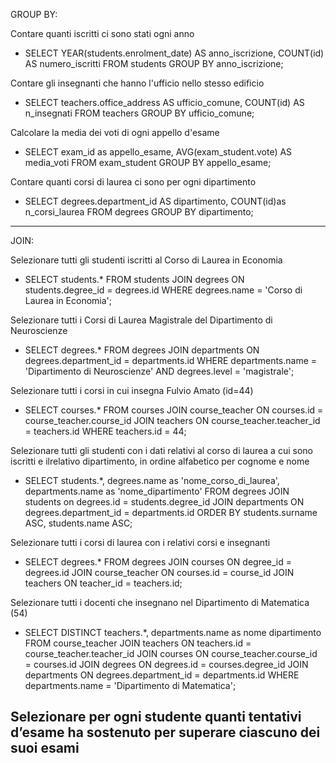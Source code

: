 GROUP BY:

Contare quanti iscritti ci sono stati ogni anno
- SELECT YEAR(students.enrolment_date) AS anno_iscrizione, COUNT(id) AS numero_iscritti
FROM students
GROUP BY anno_iscrizione;

Contare gli insegnanti che hanno l'ufficio nello stesso edificio
- SELECT teachers.office_address AS ufficio_comune, COUNT(id) AS n_insegnati FROM teachers
GROUP BY ufficio_comune;

Calcolare la media dei voti di ogni appello d'esame
- SELECT exam_id as appello_esame, AVG(exam_student.vote) AS media_voti FROM exam_student GROUP BY appello_esame;


Contare quanti corsi di laurea ci sono per ogni dipartimento
- SELECT degrees.department_id AS dipartimento, COUNT(id)as n_corsi_laurea FROM degrees GROUP BY dipartimento;

-------------------------------------------------------
JOIN:

Selezionare tutti gli studenti iscritti al Corso di Laurea in Economia
- SELECT students.* FROM students 
JOIN degrees ON students.degree_id = degrees.id 
WHERE degrees.name = 'Corso di Laurea in Economia';

Selezionare tutti i Corsi di Laurea Magistrale del Dipartimento di Neuroscienze
- SELECT degrees.* FROM degrees 
JOIN departments ON degrees.department_id = departments.id 
WHERE departments.name = 'Dipartimento di Neuroscienze' 
AND degrees.level = 'magistrale';

Selezionare tutti i corsi in cui insegna Fulvio Amato (id=44)
- SELECT courses.* FROM courses
JOIN course_teacher ON courses.id = course_teacher.course_id 
JOIN teachers ON course_teacher.teacher_id = teachers.id 
WHERE teachers.id = 44;


Selezionare tutti gli studenti con i dati relativi al corso di laurea a cui sono iscritti e ilrelativo dipartimento, in ordine alfabetico per cognome e nome
- SELECT students.*, degrees.name as 'nome_corso_di_laurea', departments.name as 'nome_dipartimento' FROM degrees 
JOIN students on degrees.id = students.degree_id 
JOIN departments ON degrees.department_id = departments.id 
ORDER BY students.surname ASC, students.name ASC;

Selezionare tutti i corsi di laurea con i relativi corsi e insegnanti
- SELECT degrees.* FROM degrees
JOIN courses ON degree_id = degrees.id
JOIN course_teacher ON courses.id = course_id
JOIN teachers ON teacher_id = teachers.id;

Selezionare tutti i docenti che insegnano nel Dipartimento di Matematica (54)
- SELECT DISTINCT teachers.*, departments.name as nome dipartimento FROM course_teacher JOIN teachers ON teachers.id = course_teacher.teacher_id
JOIN courses ON course_teacher.course_id = courses.id
JOIN degrees ON degrees.id = courses.degree_id
JOIN departments ON degrees.department_id = departments.id
WHERE departments.name = 'Dipartimento di Matematica';   

Selezionare per ogni studente quanti tentativi d’esame ha sostenuto per superare ciascuno dei suoi esami
- 